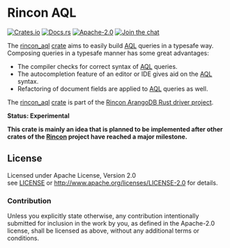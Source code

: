 
# Rincon AQL

[![Crates.io][crates_badge]][crate]
[![Docs.rs][docs_badge]][documentation]
[![Apache-2.0][license_badge]][Apache-2.0]
[![Join the chat][gitter_badge]][chat]

[crates_badge]: https://img.shields.io/crates/v/rincon_aql.svg
[docs_badge]: https://docs.rs/rincon_aql/badge.svg
[license_badge]: https://img.shields.io/badge/license-Apache%2D%2D2%2E0-blue.svg
[gitter_badge]: https://badges.gitter.im/innoave/rincon.svg

[crate]: https://crates.io/crates/rincon_aql
[documentation]: https://docs.rs/rincon_aql
[Apache-2.0]: https://www.apache.org/licenses/LICENSE-2.0
[chat]: https://gitter.im/innoave/rincon
[Rincon project]: https://github.com/innoave/rincon
[license]: ../LICENSE
[rincon]: ../rincon
[rincon_aql]: ../rincon_aql

The [rincon_aql] [crate] aims to easily build [AQL] queries in a typesafe way. Composing queries in a
typesafe manner has some great advantages:

* The compiler checks for correct syntax of [AQL] queries.
* The autocompletion feature of an editor or IDE gives aid on the [AQL] syntax.
* Refactoring of document fields are applied to [AQL] queries as well.

The [rincon_aql] [crate] is part of the [Rincon ArangoDB Rust driver project][Rincon project].

**Status: Experimental**

**This crate is mainly an idea that is planned to be implemented after other crates of the [Rincon]
project have reached a major milestone.** 


## License

Licensed under Apache License, Version 2.0<br/>
see [LICENSE] or http://www.apache.org/licenses/LICENSE-2.0 for details.

### Contribution

Unless you explicitly state otherwise, any contribution intentionally submitted
for inclusion in the work by you, as defined in the Apache-2.0 license, shall be
licensed as above, without any additional terms or conditions.


[ArangoDB]: https://www.arangodb.org
[AQL]: https://docs.arangodb.com/3.2/AQL/index.html
[Rust]: https://www.rust-lang.org
